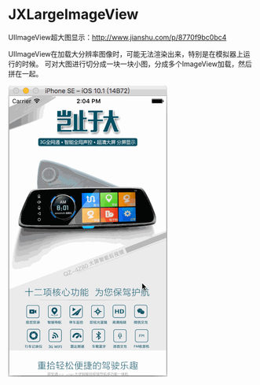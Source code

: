 # JXLargeImageView
UIImageView超大图显示：http://www.jianshu.com/p/8770f9bc0bc4

UIImageView在加载大分辨率图像时，可能无法渲染出来，特别是在模拟器上运行的时候。
可对大图进行切分成一块一块小图，分成多个ImageView加载，然后拼在一起。

![JXLargeImageView](https://github.com/JiongXing/JXLargeImageView/raw/master/resources/JXLargeImageView.gif)
